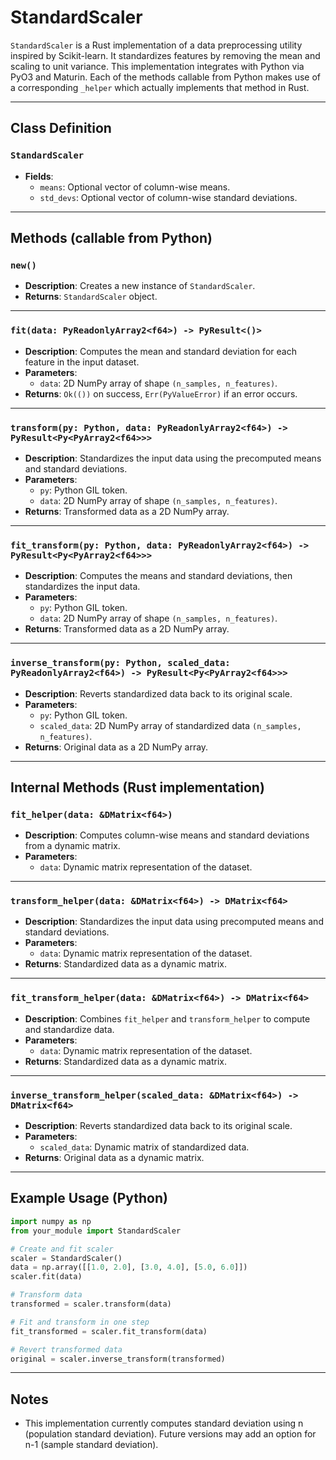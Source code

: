 # StandardScaler

`StandardScaler` is a Rust implementation of a data preprocessing utility inspired by Scikit-learn. It standardizes features by removing the mean and scaling to unit variance. This implementation integrates with Python via PyO3 and Maturin. Each of the methods callable from Python makes use of a corresponding `_helper`  which actually implements that method in Rust.

---

## Class Definition

### `StandardScaler`
- **Fields**:
  - `means`: Optional vector of column-wise means.
  - `std_devs`: Optional vector of column-wise standard deviations.

---

## Methods (callable from Python)

### `new()`
- **Description**: Creates a new instance of `StandardScaler`.
- **Returns**: `StandardScaler` object.

---

### `fit(data: PyReadonlyArray2<f64>) -> PyResult<()>`
- **Description**: Computes the mean and standard deviation for each feature in the input dataset.
- **Parameters**:
  - `data`: 2D NumPy array of shape `(n_samples, n_features)`.
- **Returns**: `Ok(())` on success, `Err(PyValueError)` if an error occurs.

---

### `transform(py: Python, data: PyReadonlyArray2<f64>) -> PyResult<Py<PyArray2<f64>>>`
- **Description**: Standardizes the input data using the precomputed means and standard deviations.
- **Parameters**:
  - `py`: Python GIL token.
  - `data`: 2D NumPy array of shape `(n_samples, n_features)`.
- **Returns**: Transformed data as a 2D NumPy array.

---

### `fit_transform(py: Python, data: PyReadonlyArray2<f64>) -> PyResult<Py<PyArray2<f64>>>`
- **Description**: Computes the means and standard deviations, then standardizes the input data.
- **Parameters**:
  - `py`: Python GIL token.
  - `data`: 2D NumPy array of shape `(n_samples, n_features)`.
- **Returns**: Transformed data as a 2D NumPy array.

---

### `inverse_transform(py: Python, scaled_data: PyReadonlyArray2<f64>) -> PyResult<Py<PyArray2<f64>>>`
- **Description**: Reverts standardized data back to its original scale.
- **Parameters**:
  - `py`: Python GIL token.
  - `scaled_data`: 2D NumPy array of standardized data `(n_samples, n_features)`.
- **Returns**: Original data as a 2D NumPy array.

---

## Internal Methods (Rust implementation)

### `fit_helper(data: &DMatrix<f64>)`
- **Description**: Computes column-wise means and standard deviations from a dynamic matrix.
- **Parameters**:
  - `data`: Dynamic matrix representation of the dataset.

---

### `transform_helper(data: &DMatrix<f64>) -> DMatrix<f64>`
- **Description**: Standardizes the input data using precomputed means and standard deviations.
- **Parameters**:
  - `data`: Dynamic matrix representation of the dataset.
- **Returns**: Standardized data as a dynamic matrix.

---

### `fit_transform_helper(data: &DMatrix<f64>) -> DMatrix<f64>`
- **Description**: Combines `fit_helper` and `transform_helper` to compute and standardize data.
- **Parameters**:
  - `data`: Dynamic matrix representation of the dataset.
- **Returns**: Standardized data as a dynamic matrix.

---

### `inverse_transform_helper(scaled_data: &DMatrix<f64>) -> DMatrix<f64>`
- **Description**: Reverts standardized data back to its original scale.
- **Parameters**:
  - `scaled_data`: Dynamic matrix of standardized data.
- **Returns**: Original data as a dynamic matrix.

---

## Example Usage (Python)

```python
import numpy as np
from your_module import StandardScaler

# Create and fit scaler
scaler = StandardScaler()
data = np.array([[1.0, 2.0], [3.0, 4.0], [5.0, 6.0]])
scaler.fit(data)

# Transform data
transformed = scaler.transform(data)

# Fit and transform in one step
fit_transformed = scaler.fit_transform(data)

# Revert transformed data
original = scaler.inverse_transform(transformed)
```

---

## **Notes**

- This implementation currently computes standard deviation using n (population standard deviation). Future versions may add an option for n-1 (sample standard deviation).
